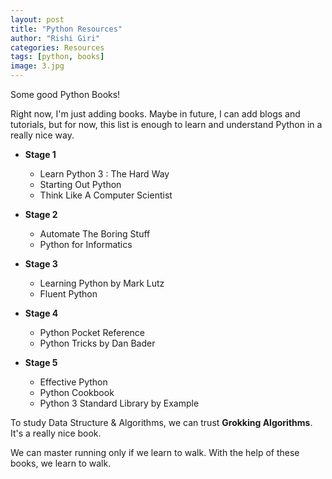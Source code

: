 ```yaml
---
layout: post
title: "Python Resources"
author: "Rishi Giri"
categories: Resources
tags: [python, books]
image: 3.jpg
---
```


Some good Python Books!

Right now, I'm just adding books. Maybe in future, I can add blogs and tutorials, but for now, this list is enough to learn and understand Python in a really nice way.

- __Stage 1__

	- Learn Python 3 : The Hard Way
	- Starting Out Python
	- Think Like A Computer Scientist

- __Stage 2__

	- Automate The Boring Stuff
	- Python for Informatics

- __Stage 3__

	- Learning Python by Mark Lutz
	- Fluent Python

- __Stage 4__

	- Python Pocket Reference
	- Python Tricks by Dan Bader

- __Stage 5__

	- Effective Python
	- Python Cookbook
	- Python 3 Standard Library by Example

To study Data Structure & Algorithms, we can trust __Grokking Algorithms__. It's a really nice book.

We can master running only if we learn to walk. With the help of these books, we learn to walk.
